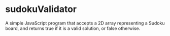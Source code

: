 # sudokuValidator
A simple JavaScript program that accepts a 2D array representing a Sudoku board, and returns true if it is a valid solution, or false otherwise.
